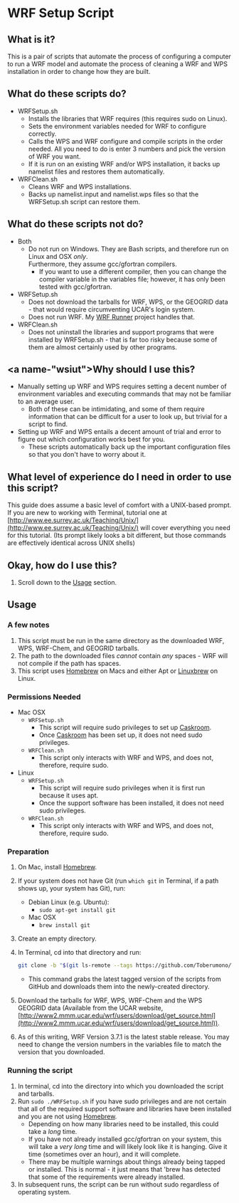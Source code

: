 # <a name="Readme"></a><a name="readme"></a>WRF Setup Script
## <a name="wii"></a>What is it?
This is a pair of scripts that automate the process of configuring a computer to run a WRF model and automate the process of cleaning a WRF and WPS installation in order to change how they are built.

## <a name="wdtsd"></a>What do these scripts do?

+ WRFSetup.sh
	- Installs the libraries that WRF requires (this requires sudo on Linux).
	- Sets the environment variables needed for WRF to configure correctly.
	- Calls the WPS and WRF configure and compile scripts in the order needed.  All you need to do is enter 3 numbers and pick the version of WRF you want.
	- If it is run on an existing WRF and/or WPS installation, it backs up namelist files and restores them automatically.
+ WRFClean.sh
	- Cleans WRF and WPS installations.
	- Backs up namelist.input and namelist.wps files so that the WRFSetup.sh script can restore them.

## <a name="wdtsnd"></a>What do these scripts not do?
* Both
	+ Do not run on Windows.  They are Bash scripts, and therefore run on Linux and OSX *only*.<br>
	Furthermore, they assume gcc/gfortran compilers.
		- If you want to use a different compiler, then you can change the compiler variable in the variables file; however, it has only been tested with gcc/gfortran.
* WRFSetup.sh
	+ Does not download the tarballs for WRF, WPS, or the GEOGRID data - that would require circumventing UCAR's login system.
	+ Does not run WRF.  My [WRF Runner](https://github.com/toberumono/WRF-Runner) project handles that.
* WRFClean.sh
	+ Does not uninstall the libraries and support programs that were installed by WRFSetup.sh - that is far too risky because some of them are almost certainly used by other programs.

## <a name-"wsiut"></a>Why should I use this?

* Manually setting up WRF and WPS requires setting a decent number of environment variables and executing commands that may not be familiar to an average user.
	- Both of these can be intimidating, and some of them require information that can be difficult for a user to look up, but trivial for a script to find.
* Setting up WRF and WPS entails a decent amount of trial and error to figure out which configuration works best for you.
	- These scripts automatically back up the important configuration files so that you don't have to worry about it.

## <a name="wloediniotuts"></a>What level of experience do I need in order to use this script?
This guide does assume a basic level of comfort with a UNIX-based prompt. If you are new to working with Terminal, tutorial one at [http://www.ee.surrey.ac.uk/Teaching/Unix/](http://www.ee.surrey.ac.uk/Teaching/Unix/) will cover everything you need for this tutorial. (Its prompt likely looks a bit different, but those commands are effectively identical across UNIX shells)

## Okay, how do I use this?

1. Scroll down to the [Usage](#Usage) section.

## <a name="Usage"></a><a name="usage"></a>Usage
### A few notes

1. This script must be run in the same directory as the downloaded WRF, WPS, WRF-Chem, and GEOGRID tarballs.
2. The path to the downloaded files *cannot* contain *any* spaces - WRF will not compile if the path has spaces.
3. This script uses [Homebrew](http://brew.sh) on Macs and either Apt or [Linuxbrew](https://github.com/Homebrew/linuxbrew) on Linux.

### Permissions Needed

+ Mac OSX
	+ `WRFSetup.sh`
		- This script will require sudo privileges to set up [Caskroom](https://github.com/caskroom).
		- Once [Caskroom](https://github.com/caskroom) has been set up, it does not need sudo privileges.
	+ `WRFClean.sh`
		- This script only interacts with WRF and WPS, and does not, therefore, require sudo.
+ Linux
	+ `WRFSetup.sh`
		- This script will require sudo privileges when it is first run because it uses apt.
		- Once the support software has been installed, it does not need sudo privileges.
	+ `WRFClean.sh`
		- This script only interacts with WRF and WPS, and does not, therefore, require sudo.

### Preparation

1. On Mac, install [Homebrew](http://brew.sh).
2. If your system does not have Git (run `which git` in Terminal, if a path shows up, your system has Git), run:
	+ Debian Linux (e.g. Ubuntu):
		- `sudo apt-get install git`
	+ Mac OSX
		- `brew install git`
3. Create an empty directory.
4. In Terminal, cd into that directory and run:

	```bash
	git clone -b "$(git ls-remote --tags https://github.com/Toberumono/WRF-Setup-Script.git | grep -o -E '([0-9]+\.)*[0-9]+$' | sort -g | tail -1)" --depth=1 "https://github.com/Toberumono/WRF-Setup-Script.git" .
	```
	+ This command grabs the latest tagged version of the scripts from GitHub and downloads them into the newly-created directory.
5. Download the tarballs for WRF, WPS, WRF-Chem and the WPS GEOGRID data (Available from the UCAR website, [http://www2.mmm.ucar.edu/wrf/users/download/get_source.html](http://www2.mmm.ucar.edu/wrf/users/download/get_source.html)).
6. As of this writing, WRF Version 3.7.1 is the latest stable release.  You may need to change the version numbers in the variables file to match the version that you downloaded.

### Running the script
1. In terminal, cd into the directory into which you downloaded the script and tarballs.
2. Run `sudo ./WRFSetup.sh` if you have sudo privileges and are not certain that all of the required support software and libraries have been installed and you are not using [Homebrew](http://brew.sh).
	+ Depending on how many libraries need to be installed, this could take a *long* time.
	+ If you have not already installed gcc/gfortran on your system, this will take a *very long* time and will likely look like it is hanging.  Give it time (sometimes over an hour), and it will complete.
	+ There may be multiple warnings about things already being tapped or installed.  This is normal - it just means that 'brew has detected that some of the requirements were already installed.
3. In subsequent runs, the script can be run without sudo regardless of operating system.
